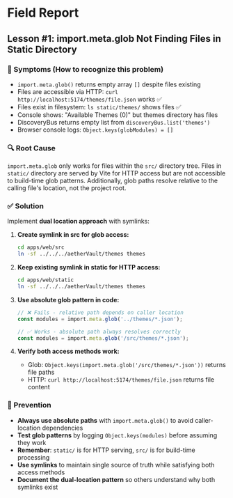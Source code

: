 # Field Report

## Lesson #1: import.meta.glob Not Finding Files in Static Directory

### 🚨 Symptoms (How to recognize this problem)
- `import.meta.glob()` returns empty array `[]` despite files existing
- Files are accessible via HTTP: `curl http://localhost:5174/themes/file.json` works ✅
- Files exist in filesystem: `ls static/themes/` shows files ✅
- Console shows: "Available Themes (0)" but themes directory has files
- DiscoveryBus returns empty list from `discoveryBus.list('themes')`
- Browser console logs: `Object.keys(globModules) = []`

### 🔍 Root Cause
`import.meta.glob` only works for files within the `src/` directory tree. Files in `static/` directory are served by Vite for HTTP access but are not accessible to build-time glob patterns. Additionally, glob paths resolve relative to the calling file's location, not the project root.

### ✅ Solution
Implement **dual location approach** with symlinks:

1. **Create symlink in src for glob access:**
   ```bash
   cd apps/web/src
   ln -sf ../../../aetherVault/themes themes
   ```

2. **Keep existing symlink in static for HTTP access:**
   ```bash
   cd apps/web/static
   ln -sf ../../../aetherVault/themes themes
   ```

3. **Use absolute glob pattern in code:**
   ```typescript
   // ❌ Fails - relative path depends on caller location
   const modules = import.meta.glob('../themes/*.json');

   // ✅ Works - absolute path always resolves correctly
   const modules = import.meta.glob('/src/themes/*.json');
   ```

4. **Verify both access methods work:**
   - Glob: `Object.keys(import.meta.glob('/src/themes/*.json'))` returns file paths
   - HTTP: `curl http://localhost:5174/themes/file.json` returns file content

### 🎯 Prevention
- **Always use absolute paths** with `import.meta.glob()` to avoid caller-location dependencies
- **Test glob patterns** by logging `Object.keys(modules)` before assuming they work
- **Remember**: `static/` is for HTTP serving, `src/` is for build-time processing
- **Use symlinks** to maintain single source of truth while satisfying both access methods
- **Document the dual-location pattern** so others understand why both symlinks exist
